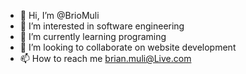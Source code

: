 - 👋 Hi, I’m @BrioMuli
- 👀 I’m interested in software engineering
- 🌱 I’m currently learning programing
- 💞️ I’m looking to collaborate on website development
- 📫 How to reach me brian.muli@Live.com

<!---
BrioMuli/BrioMuli is a ✨ special ✨ repository because its `README.md` (this file) appears on your GitHub profile.
You can click the Preview link to take a look at your changes.
--->
